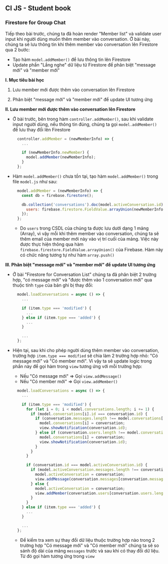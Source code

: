 ## CI JS - Student book
### Firestore for Group Chat

Tiếp theo bài trước, chúng ta đã hoàn render "Member list" và validate user input khi người dùng muốn thêm member vào conversation. Ở bài này, chúng ta sẽ lưu thông tin khi thêm member vào conversation lên Firestore qua 2 bước:

  - Tạo hàm `model.addMember()` để lưu thông tin lên Firestore
  - Update phần "Lắng nghe" dữ liệu từ Firestore để phân biệt "message mới" và "member mới"

**I. Mục tiêu bài học**
1. Lưu member mới được thêm vào conversation lên Firestore

2. Phân biệt "message mới" và "member mới" để update UI tương ứng

**II. Lưu member mới được thêm vào conversation lên Firestore**
- Ở bài trước, bên trong hàm `controller.addMember()`, sau khi validate input người dùng, nếu thông tin đúng, chúng ta gọi `model.addMember()` để lưu thay đổi lên Firestore

    ```js
      controller.addMember = (newMemberInfo) => {
        ...

        if (newMemberInfo.newMember) {
          model.addMember(newMemberInfo);
        }
      };
    ```

- Hàm `model.addMember()` chưa tồn tại, tạo hàm `model.addMember()` trong file `model.js` như sau:

  ```js
    model.addMember = (newMemberInfo) => {
      const db = firebase.firestore();

      db.collection('conversations').doc(model.activeConversation.id).update({
        users: firebase.firestore.FieldValue.arrayUnion(newMemberInfo.newMember)
      });
    };
  ```

  - Do `users` trong CSDL của chúng ta được lưu dưới dạng 1 mảng (Array), vì vậy mỗi khi thêm member vào conversation, chúng ta sẽ thêm email của member mới này vào vị trí cuối của mảng. Việc này được thực hiện thông qua hàm `firebase.firestore.FieldValue.arrayUnion()` của Firebase. Hàm này có chức năng tương tự như hàm `array.push()`

**III. Phân biệt "message mới" và "member mới" để update UI tương ứng**
- Ở bài "Firestore for Conversation List" chúng ta đã phân biệt 2 trường hợp, "có message mới" và "được thêm vào 1 conversation mới" qua thuộc tính `type` của bản ghi bị thay đổi:

    ```js
      model.loadConversations = async () => {
        ...

        if (item.type === 'modified') {
          ...
        } else if (item.type === 'added') {
          ...
        }

        ...
      };
    ```

- Hiện tại, sau khi cho phép người dùng thêm member vào conversation, trường hợp `item.type === modified` sẽ chia làm 2 trường hợp nhỏ: "Có message mới" và "Có member mới". Vì vậy ta sẽ update logic trong phần này để gọi hàm trong `view` tương ứng với mỗi trường hợp:
    - Nếu "Có message mới" => Gọi `view.addMessage()`
    - Nếu "Có member mới" => Gọi `view.addMember()`

    ```js
      model.loadConversations = async () => {
        ...

        if (item.type === 'modified') {
          for (let i = 0; i < model.conversations.length; i += 1) {
            if (model.conversations[i].id === conversation.id) {
              if (conversation.messages.length !== model.conversations[i].messages.length && conversation.messages[conversation.messages.length - 1].user !== model.authUser.email) {
                model.conversations[i] = conversation;
                view.showNotification(conversation.id);
              } else if (conversation.users.length !== model.conversations[i].users.length) {
                model.conversations[i] = conversation;
                view.showNotification(conversation.id);
              }
            }
          }

          if (conversation.id === model.activeConversation.id) {
            if (model.activeConversation.messages.length !== conversation.messages.length) {
              model.activeConversation = conversation;
              view.addMessage(conversation.messages[conversation.messages.length - 1]);
            } else {
              model.activeConversation = conversation;
              view.addMember(conversation.users[conversation.users.length - 1]);
            }
          }
        } else if (item.type === 'added') {
          ...
        }

        ...
      };
    ```

    - Để kiểm tra xem sự thay đổi dữ liệu thuộc trường hợp nào trong 2 trường hợp "Có message mới" và "Có member mới" chúng ta sẽ so sánh độ dài của mảng `messages` trước và sau khi có thay đổi dữ liệu. Từ đó gọi hàm tương ứng trong `view`


